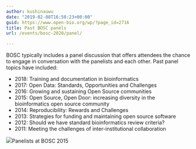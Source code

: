 ```yaml
---
author: kushinauwu
date: "2019-02-08T16:50:23+00:00"
guid: https://www.open-bio.org/wp/?page_id=2716
title: Past BOSC panels
url: /events/bosc-2020/panel/

---
```

BOSC typically includes a panel discussion that offers attendees the chance to engage in conversation with the panelists and each other. Past panel topics have included:

- 2018: Training and documentation in bioinformatics
- 2017: Open Data: Standards, Opportunities and Challenges
- 2016: Growing and sustaining Open Source communities
- 2015: Open Source, Open Door: increasing diversity in the bioinformatics open source community
- 2014: Reproducibility: Rewards and Challenges
- 2013: Strategies for funding and maintaining open source software
- 2012: Should we have standard bioinformatics review criteria?
- 2011: Meeting the challenges of inter-institutional collaboration

![](/wp-content/uploads/2019/03/BOSC2015-panel-1-1024x521.jpg)Panelists at BOSC 2015

